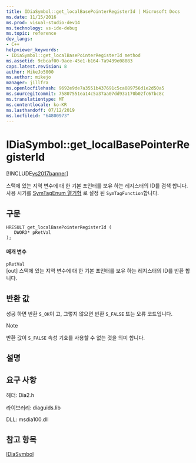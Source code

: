 ```yaml
---
title: IDiaSymbol::get_localBasePointerRegisterId | Microsoft Docs
ms.date: 11/15/2016
ms.prod: visual-studio-dev14
ms.technology: vs-ide-debug
ms.topic: reference
dev_langs:
- C++
helpviewer_keywords:
- IDiaSymbol::get_localBasePointerRegisterId method
ms.assetid: 9cbcaf00-9ace-45e1-b164-7a9439e08083
caps.latest.revision: 8
author: MikeJo5000
ms.author: mikejo
manager: jillfra
ms.openlocfilehash: 9692e9de7a3551b437691c5ca089756d1e2d50a5
ms.sourcegitcommit: 75807551ea14c5a37aa07dd93a170b02fc67bc8c
ms.translationtype: MT
ms.contentlocale: ko-KR
ms.lasthandoff: 07/12/2019
ms.locfileid: "64800973"
---
```

# <a name="idiasymbolgetlocalbasepointerregisterid"></a>IDiaSymbol::get_localBasePointerRegisterId
[!INCLUDE[vs2017banner](../../includes/vs2017banner.md)]

스택에 있는 지역 변수에 대 한 기본 포인터를 보유 하는 레지스터의 ID를 검색 합니다. 사용 시기를 [SymTagEnum 열거형](../../debugger/debug-interface-access/symtagenum.md) 로 설정 된 `SymTagFunction`합니다.  
  
## <a name="syntax"></a>구문  
  
```cpp#  
HRESULT get_localBasePointerRegisterId (   
   DWORD* pRetVal  
);  
```  
  
#### <a name="parameters"></a>매개 변수  
 `pRetVal`  
 [out] 스택에 있는 지역 변수에 대 한 기본 포인터를 보유 하는 레지스터의 ID를 반환 합니다.  
  
## <a name="return-value"></a>반환 값  
 성공 하면 반환 `S_OK`이 고, 그렇지 않으면 반환 `S_FALSE` 또는 오류 코드입니다.  
  
> [!NOTE]
> 반환 값이 `S_FALSE` 속성 기호를 사용할 수 없는 것을 의미 합니다.  
  
## <a name="remarks"></a>설명  
  
## <a name="requirements"></a>요구 사항  
 헤더: Dia2.h  
  
 라이브러리: diaguids.lib  
  
 DLL: msdia100.dll  
  
## <a name="see-also"></a>참고 항목  
 [IDiaSymbol](../../debugger/debug-interface-access/idiasymbol.md)
